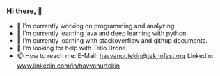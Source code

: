 ### Hi there,  👋

- 🔭 I’m currently working on programming and analyzing
- 🌱 I’m currently learning java and deep learning with python
- 🌱 I’m currently learning with stackoverflow and githup documents.
- 🤔 I’m looking for help with Tello Drone.
- 📫 How to reach me: 
         E-Mail: havvanur.tekin@teknofest.org
         LinkedIn: www.linkedin.com/in/havvanurtekin


